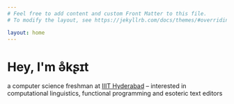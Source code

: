 ```yaml
---
# Feel free to add content and custom Front Matter to this file.
# To modify the layout, see https://jekyllrb.com/docs/themes/#overriding-theme-defaults

layout: home
---
```


# Hey, I'm ə̊kʂɪt
a computer science freshman at [IIIT Hyderabad](http://iiit.ac.in/) 
 – interested in computational linguistics, functional programming and esoteric text editors
